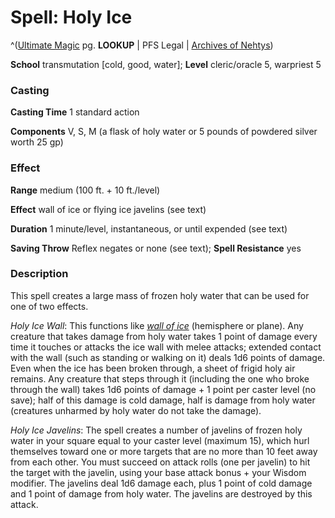 # Spell: Holy Ice

^([Ultimate Magic][ss-holy-ice] pg. **LOOKUP** | PFS Legal | [Archives of Nehtys][sn-holy-ice])

**School** transmutation [cold, good, water]; **Level** cleric/oracle 5, warpriest 5

### Casting

**Casting Time** 1 standard action  

**Components** V, S, M (a flask of holy water or 5 pounds of powdered silver worth 25 gp)

### Effect

**Range** medium (100 ft. + 10 ft./level)  

**Effect** wall of ice or flying ice javelins (see text)  

**Duration** 1 minute/level, instantaneous, or until expended (see text)  

**Saving Throw** Reflex negates or none (see text); **Spell Resistance** yes

### Description

This spell creates a large mass of frozen holy water that can be used for one of two effects.  

_Holy Ice Wall_: This functions like _[wall of ice]_ (hemisphere or plane). Any creature that takes damage from holy water takes 1 point of damage every time it touches or attacks the ice wall with melee attacks; extended contact with the wall (such as standing or walking on it) deals 1d6 points of damage. Even when the ice has been broken through, a sheet of frigid holy air remains. Any creature that steps through it (including the one who broke through the wall) takes 1d6 points of damage + 1 point per caster level (no save); half of this damage is cold damage, half is damage from holy water (creatures unharmed by holy water do not take the damage).  

_Holy Ice Javelins_: The spell creates a number of javelins of frozen holy water in your square equal to your caster level (maximum 15), which hurl themselves toward one or more targets that are no more than 10 feet away from each other. You must succeed on attack rolls (one per javelin) to hit the target with the javelin, using your base attack bonus + your Wisdom modifier. The javelins deal 1d6 damage each, plus 1 point of cold damage and 1 point of damage from holy water. The javelins are destroyed by this attack.

[ss-holy-ice]: http://paizo.com/pathfinderRPG/v57
[sn-holy-ice]: http://www.archivesofnethys.com/SpellDisplay.aspx?ItemName=Holy%20Ice
[wall of ice]: http://www.archivesofnethys.com/SpellDisplay.aspx?ItemName=wall%20of%20ice